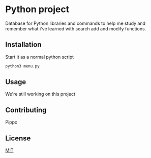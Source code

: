 # Python project

Database for Python libraries and commands to help me study and remember what i've learned with search add and modify functions.

## Installation

Start it as a normal python script
```bash
python3 menu.py
```

## Usage

We're still working on this project

## Contributing
Pippo

## License
[MIT](https://choosealicense.com/licenses/mit/)
